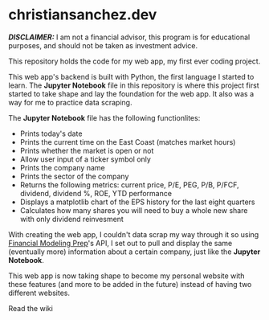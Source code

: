 # christiansanchez.dev
***DISCLAIMER:*** I am not a financial advisor, this program is for educational purposes, and should not be taken as investment advice.

This repository holds the code for my web app, my first ever coding project.

This web app's backend is built with Python, the first language I started to learn. The **Jupyter Notebook** file in this repository is where this project first started to take shape and lay the foundation for the web app. It also was a way for me to practice data scraping.

The **Jupyter Notebook** file has the following functionlites:
* Prints today's date
* Prints the current time on the East Coast (matches market hours)
* Prints whether the market is open or not
* Allow user input of a ticker symbol only
* Prints the company name
* Prints the sector of the company
* Returns the following metrics: current price, P/E, PEG, P/B, P/FCF, dividend, dividend %, ROE, YTD performance
* Displays a matplotlib chart of the EPS history for the last eight quarters
* Calculates how many shares you will need to buy a whole new share with only dividend reinvesment

With creating the web app, I couldn't data scrap my way through it so using [Financial Modeling Prep](https://site.financialmodelingprep.com/developer)'s API, I set out to pull and display the same (eventually more) information about a certain company, just like the **Jupyter Notebook**.

This web app is now taking shape to become my personal website with these features (and more to be added in the future) instead of having two different websites.

Read the wiki
